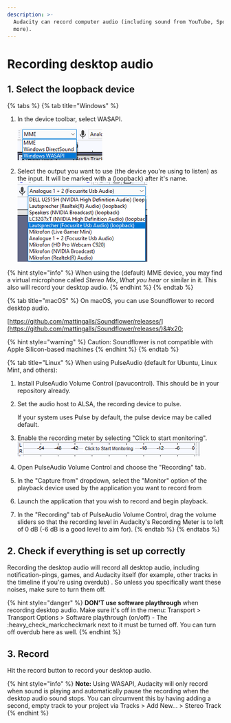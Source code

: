 ```yaml
---
description: >-
  Audacity can record computer audio (including sound from YouTube, Spotify and
  more).
---
```


# Recording desktop audio

## 1. Select the loopback device

{% tabs %}
{% tab title="Windows" %}
1.  In the device toolbar, select WASAPI.&#x20;

    ![](<../.gitbook/assets/device toolbar - hosts dropdown.png>)
2. Select the output you want to use (the device you're using to listen) as the input. It will be marked with a (loopback) after it's name. \
   ![](../.gitbook/assets/loopback.png)

{% hint style="info" %}
When using the (default) MME device, you may find a virtual microphone called _Stereo Mix_, _What you hear_ or similar in it. This also will record your desktop audio.&#x20;
{% endhint %}
{% endtab %}

{% tab title="macOS" %}
On macOS, you can use Soundflower to record desktop audio.

[https://github.com/mattingalls/Soundflower/releases/](https://github.com/mattingalls/Soundflower/releases/)&#x20;

{% hint style="warning" %}
Caution: Soundflower is not compatible with Apple Silicon-based machines
{% endhint %}
{% endtab %}

{% tab title="Linux" %}
When using PulseAudio (default for Ubuntu, Linux Mint, and others):&#x20;

1. Install PulseAudio Volume Control (pavucontrol). This should be in your repository already.
2.  Set the audio host to ALSA, the recording device to pulse.

    If your system uses Pulse by default, the pulse device may be called default.&#x20;
3. Enable the recording meter by selecting "Click to start monitoring". ![](<../.gitbook/assets/click to start monitoring.png>)
4. Open PulseAudio Volume Control and choose the "Recording" tab.
5. In the "Capture from" dropdown, select the "Monitor" option of the playback device used by the application you want to record from
6. Launch the application that you wish to record and begin playback.
7. In the "Recording" tab of PulseAudio Volume Control, drag the volume sliders so that the recording level in Audacity's Recording Meter is to left of 0 dB (-6 dB is a good level to aim for).
{% endtab %}
{% endtabs %}

## 2. Check if everything is set up correctly

Recording the desktop audio will record all desktop audio, including notification-pings, games, and Audacity itself (for example, other tracks in the timeline if you're using overdub) . So unless you specifically want these noises, make sure to turn them off.

{% hint style="danger" %}
**DON'T use software playthrough** when recording desktop audio. Make sure it's off in the menu: Transport > Transport Options > Software playthrough (on/off) - The :heavy\_check\_mark:checkmark next to it must be turned off. You can turn off overdub here as well.&#x20;
{% endhint %}

## 3. Record&#x20;

Hit the record button to record your desktop audio.&#x20;

{% hint style="info" %}
**Note:** Using WASAPI, Audacity will only record when sound is playing and automatically pause the recording when the desktop audio sound stops. You can circumvent this by having adding a second, empty track to your project via Tracks > Add New... > Stereo Track
{% endhint %}

